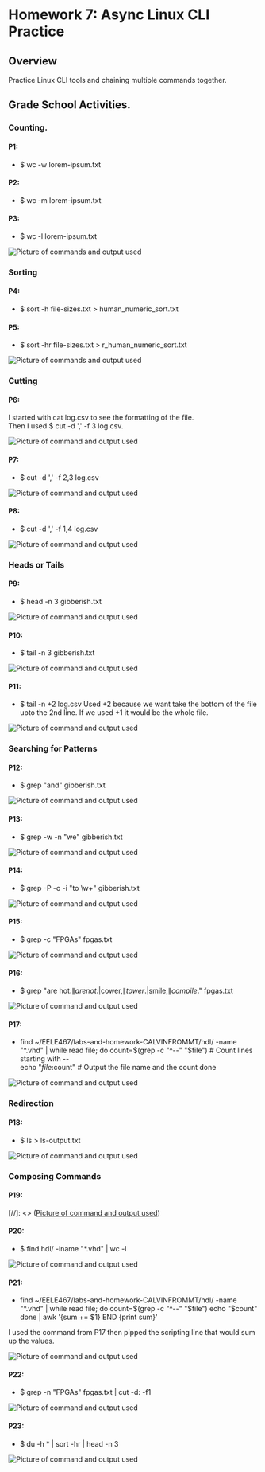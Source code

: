 # Homework 7: Async Linux CLI Practice
## Overview
Practice Linux CLI tools and chaining multiple commands together.   

## Grade School Activities.
### Counting.
#### P1: 
 - $ wc -w lorem-ipsum.txt 
#### P2: 
 - $ wc -m lorem-ipsum.txt 
#### P3: 
 - $ wc -l lorem-ipsum.txt
   
![Picture of commands and output used](assets/Hw7_counting.png)  

### Sorting
#### P4: 
 - $ sort -h file-sizes.txt > human_numeric_sort.txt 
#### P5: 
 - $ sort -hr file-sizes.txt > r_human_numeric_sort.txt
   
![Picture of commands and output used](assets/Hw7_Sorting.png)  

### Cutting
#### P6: 
I started with cat log.csv to see the formatting of the file.  
Then I used $ cut -d ',' -f 3 log.csv. 

![Picture of command and output used](assets/Hw7_cuttingA.png) 

#### P7: 
 - $ cut -d ',' -f 2,3 log.csv
   
![Picture of command and output used](assets/Hw7_cuttingB.png) 

#### P8:
 - $ cut -d ',' -f 1,4 log.csv
   
![Picture of command and output used](assets/Hw7_cuttingC.png) 

### Heads or Tails
#### P9: 
 - $ head -n 3 gibberish.txt
   
![Picture of command and output used](assets/Hw7_HTA.png)

#### P10:
 - $ tail -n 3 gibberish.txt
   
![Picture of command and output used](assets/Hw7_HTB.png) 

#### P11: 
 - $ tail -n +2 log.csv 
Used +2 because we want take the bottom of the file upto the 2nd line.
If we used +1 it would be the whole file.

![Picture of command and output used](assets/Hw7_HTC.png)

### Searching for Patterns
#### P12: 
 - $ grep "and" gibberish.txt
   
![Picture of command and output used](assets/Hw7_SearchA.png)

#### P13:
 - $ grep -w -n "we" gibberish.txt

![Picture of command and output used](assets\Hw7_SearchB.png)

#### P14: 
 - $ grep -P -o -i "to \w+" gibberish.txt
   
![Picture of command and output used](assets/Hw7_SearchC.png)

#### P15:
 - $ grep -c "FPGAs" fpgas.txt
   
![Picture of command and output used](assets/Hw7_SearchD.png)

#### P16:
 - $ grep "are hot.$\|are not.$\|cower,$\|tower.$\|smile,$\|compile.$" fpgas.txt
   
![Picture of command and output used](assets/Hw7_SearchE.png)

#### P17:
 - find ~/EELE467/labs-and-homework-CALVINFROMMT/hdl/ -name "*.vhd" | while 
 read file; do 
 count=$(grep -c "^--" "$file") # Count lines starting with --  
 echo "$file:$count" # Output the file name and the count 
done

![Picture of command and output used](assets/Hw7_SearchF.png)

### Redirection
#### P18:
 - $ ls > ls-output.txt
   
![Picture of command and output used](assets/Hw7_redirect.png)

### Composing Commands

#### P19:

[//]: <> ([Picture of command and output used](assets/Hw7_ComposeA.png))

#### P20:
 - $ find hdl/ -iname "*.vhd" | wc -l
   
![Picture of command and output used](assets/Hw7_ComposeB.png)

#### P21:
 - find ~/EELE467/labs-and-homework-CALVINFROMMT/hdl/ -name "*.vhd" | while    read file; do     count=$(grep -c "^--" "$file") 
    echo "$count"
done | awk '{sum += $1} END {print sum}'

I used the command from P17 then pipped the scripting line that would sum up the values.  

![Picture of command and output used](assets/Hw7_ComposeC.png)

#### P22:
 - $ grep -n "FPGAs" fpgas.txt | cut -d: -f1
   
![Picture of command and output used](assets/Hw7_ComposeD.png)

#### P23: 
 - $ du -h * |  sort -hr | head -n 3
   
![Picture of command and output used](assets/Hw7_ComposeE.png)


